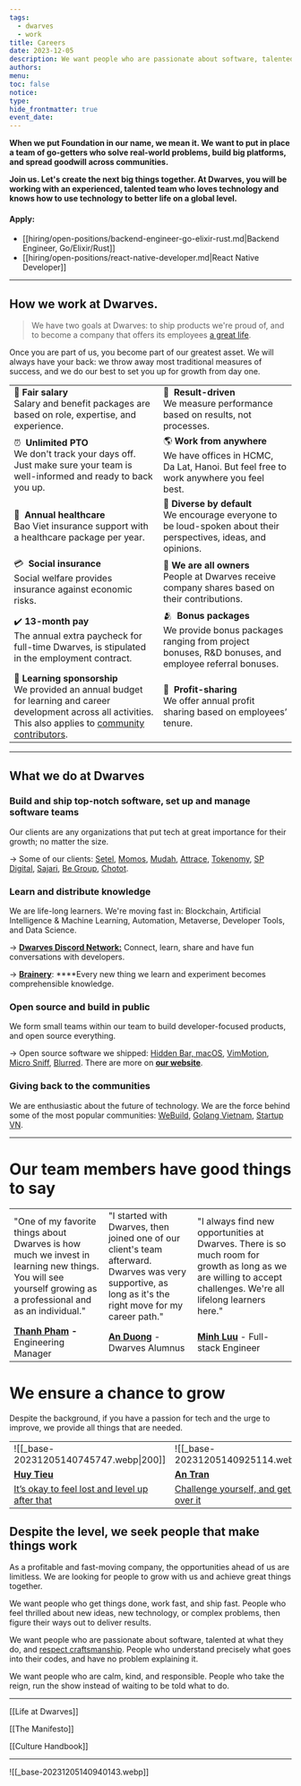 ```yaml
---
tags:
  - dwarves
  - work
title: Careers
date: 2023-12-05
description: We want people who are passionate about software, talented at what they do, and respect craftsmanship. People who understand precisely what goes into their codes, and have no problem explaining it.We want people who are calm, kind, and responsible. People who take the reign, run the show instead of waiting to be told what to do.
authors: 
menu: 
toc: false
notice: 
type: 
hide_frontmatter: true
event_date:
---
```

**When we put Foundation in our name, we mean it. We want to put in place a team of go-getters who solve real-world problems, build big platforms, and spread goodwill across communities.**

**Join us. Let's create the next big things together. At Dwarves, you will be working with an experienced, talented team who loves technology and knows how to use technology to better life on a global level.**

#### Apply:

- [[hiring/open-positions/backend-engineer-go-elixir-rust.md|Backend Engineer, Go/Elixir/Rust]]
- [[hiring/open-positions/react-native-developer.md|React Native Developer]]


---

## How we work at Dwarves.

> We have two goals at Dwarves: to ship products we're proud of, and to become a company that offers its employees [a great life](/e81775f35519409c8f274107b7ac8f9b).

Once you are part of us, you become part of our greatest asset. We will always have your back: we throw away most traditional measures of success, and we do our best to set you up for growth from day one.

|                                                                                                                                                                                                                       |                                                                                                                               |
| --------------------------------------------------------------------------------------------------------------------------------------------------------------------------------------------------------------------- | ----------------------------------------------------------------------------------------------------------------------------- |
| 💸 **Fair salary**<br>Salary and benefit packages are based on role, expertise, and experience.                                                                                                                       | 🏅  **Result-driven**<br>We measure performance based on results, not processes.                                              |
| ⏰  **Unlimited PTO**<br>We don't track your days off. Just make sure your team is well-informed and ready to back you up.                                                                                            | 🌎 **Work from anywhere**<br>We have offices in HCMC, Da Lat, Hanoi. But feel free to work anywhere you feel best.            |
| 🌿  **Annual healthcare**<br>Bao Viet insurance support with a healthcare package per year.                                                                                                                           | 🎉 **Diverse by default**<br>We encourage everyone to be loud-spoken about their perspectives, ideas, and opinions.           |
| 💳  **Social insurance**<br>Social welfare provides insurance against economic risks.                                                                                                                                 | 🤝 **We are all owners**<br>People at Dwarves receive company shares based on their contributions.                            |
| ✔️ **13-month pay**<br>The annual extra paycheck for full-time Dwarves, is stipulated in the employment contract.                                                                                                     | 🫂  **Bonus packages**<br>We provide bonus packages ranging from project bonuses, R&D bonuses, and employee referral bonuses. |
| 📖 **Learning sponsorship**<br>We provided an annual budget for learning and career development across all activities. This also applies to [community contributors](https://github.com/dwarvesf/brain#contributing). | 🔆  **Profit-sharing**<br>We offer annual profit sharing based on employees’ tenure.                                                                                                                              |

---

## What we do at Dwarves

### Build and ship top-notch software, set up and manage software teams
Our clients are any organizations that put tech at great importance for their growth; no matter the size.

→ Some of our clients: [Setel](http://setel.com), [Momos](https://www.momos.io), [Mudah](http://mudah.my), [Attrace](http://attrace.com), [Tokenomy](http://tokenomy.com), [SP Digital](http://spdigital.sg), [Sajari](http://sajari.com), [Be Group](https://be.com.vn), [Chotot](http://chotot.com).

### Learn and distribute knowledge
We are life-long learners. We're moving fast in: Blockchain, Artificial Intelligence & Machine Learning, Automation, Metaverse, Developer Tools, and Data Science.

→ **[Dwarves Discord Network:](https://discord.com/invite/S9nDzc4yE9)** Connect, learn, share and have fun conversations with developers.

→ [**Brainery**](http://brain.d.foundation): ****Every new thing we learn and experiment becomes comprehensible knowledge.

### Open source and build in public
We form small teams within our team to build developer-focused products, and open source everything.

→ Open source software we shipped: [Hidden Bar, macOS](https://apps.apple.com/us/app/hidden-bar/id1452453066?mt=12), [VimMotion](https://github.com/dwarvesf/vimmotionapp), [Micro Sniff](https://github.com/dwarvesf/micro-sniff), [Blurred](https://github.com/dwarvesf/blurred). There are more on [**our website**](https://dwarves.foundation/opensource/).

### Giving back to the communities
We are enthusiastic about the future of technology. We are the force behind some of the most popular communities: [WeBuild](http://webuild.community), [Golang Vietnam](http://golang.org.vn), [Startup VN](http://startup.vn).

---

# Our team members have good things to say

|                                                                                                                                                               |                                                                                                                                                           |                                                                                                                                                                  |
| ------------------------------------------------------------------------------------------------------------------------------------------------------------- | --------------------------------------------------------------------------------------------------------------------------------------------------------- | ---------------------------------------------------------------------------------------------------------------------------------------------------------------- |
| "One of my favorite things about Dwarves is how much we invest in learning new things. You will see yourself growing as a professional and as an individual." | "I started with Dwarves, then joined one of our client's team afterward. Dwarves was very supportive, as long as it's the right move for my career path." | "I always find new opportunities at Dwarves. There is so much room for growth as long as we are willing to accept challenges. We're all lifelong learners here." |
| **[Thanh Pham](https://www.linkedin.com/in/thanh-pham-466326108/) -** Engineering Manager                                                                     | [**An Duong**](https://www.linkedin.com/in/duongtruongan/) - Dwarves Alumnus                                                                              | [**Minh Luu**](https://www.linkedin.com/in/minhluuquang/) - Full-stack Engineer                                                                                  | 

# We ensure a chance to grow
Despite the background, if you have a passion for tech and the urge to improve, we provide all things that are needed.

|                                                                                            |                                                                                                                                     |                                                                                                                                                                     |
| ------------------------------------------------------------------------------------------ | ----------------------------------------------------------------------------------------------------------------------------------- | ------------------------------------------------------------------------------------------------------------------------------------------------------------------- |
| ![[_base-20231205140745747.webp\|200]]                                                     | ![[_base-20231205140925114.webp\|200]]                                                                                              | ![[_base-20231205140933323.webp\|200]]                                                                                                                              |
| [**Huy Tieu**](https://techiestory.net/post/23-huy-tieu)                                   | [**An Tran**](https://careers.d.foundation/Dwarves-Careers-e55e8831f99f424d899b76c2a82fd21b?pvs=21)                                 | [**Ngoc Thanh**](https://memo.d.foundation/DF-Apprenticeship-2022-Meet-The-Mentors-Ngoc-Thanh-Pham-a6f8c3c7d4a14bd5be55d6465b9f330b)                                |
| [It’s okay to feel lost and level up after that](https://techiestory.net/post/23-huy-tieu) | [Challenge yourself, and get excited over it](https://careers.d.foundation/Dwarves-Careers-e55e8831f99f424d899b76c2a82fd21b?pvs=21) | [Learning on the job can’t give you everything](https://memo.d.foundation/DF-Apprenticeship-2022-Meet-The-Mentors-Ngoc-Thanh-Pham-a6f8c3c7d4a14bd5be55d6465b9f330b) | 

## Despite the level, we seek people that make things work

As a profitable and fast-moving company, the opportunities ahead of us are limitless. We are looking for people to grow with us and achieve great things together.

We want people who get things done, work fast, and ship fast. People who feel thrilled about new ideas, new technology, or complex problems, then figure their ways out to deliver results.

We want people who are passionate about software, talented at what they do, and [respect craftsmanship](https://careers.d.foundation/The-Manifesto-409fc73c75a04d118970bd604cd41ead?pvs=21). People who understand precisely what goes into their codes, and have no problem explaining it.

We want people who are calm, kind, and responsible. People who take the reign, run the show instead of waiting to be told what to do.

---

[[Life at Dwarves]]

[[The Manifesto]]

[[Culture Handbook]]

---

![[_base-20231205140940143.webp]]